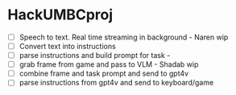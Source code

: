 # HackUMBCproj

- [ ] Speech to text. Real time streaming in background - Naren wip
- [ ] Convert text into instructions
- [ ] parse instructions and build prompt for task - 
- [ ] grab frame from game and pass to VLM - Shadab wip
- [ ] combine frame and task prompt and send to gpt4v
- [ ] parse instructions from gpt4v and send to keyboard/game
